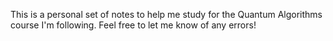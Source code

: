 This is a personal set of notes to help me study for the Quantum Algorithms course I'm following.
Feel free to let me know of any errors!
